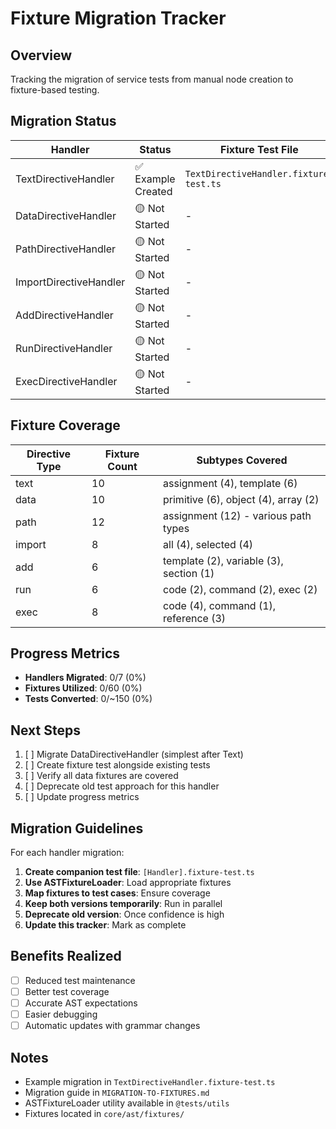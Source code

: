 # Fixture Migration Tracker

## Overview

Tracking the migration of service tests from manual node creation to fixture-based testing.

## Migration Status

| Handler | Status | Fixture Test File | Notes |
|---------|--------|------------------|-------|
| TextDirectiveHandler | ✅ Example Created | `TextDirectiveHandler.fixture-test.ts` | Example migration complete |
| DataDirectiveHandler | 🟡 Not Started | - | Multiple fixture types available |
| PathDirectiveHandler | 🟡 Not Started | - | Path fixtures ready |
| ImportDirectiveHandler | 🟡 Not Started | - | Import all/selected fixtures |
| AddDirectiveHandler | 🟡 Not Started | - | Template/variable/section fixtures |
| RunDirectiveHandler | 🟡 Not Started | - | Code/command/exec fixtures |
| ExecDirectiveHandler | 🟡 Not Started | - | Complex handler, may need custom fixtures |

## Fixture Coverage

| Directive Type | Fixture Count | Subtypes Covered |
|---------------|---------------|------------------|
| text | 10 | assignment (4), template (6) |
| data | 10 | primitive (6), object (4), array (2) |
| path | 12 | assignment (12) - various path types |
| import | 8 | all (4), selected (4) |
| add | 6 | template (2), variable (3), section (1) |
| run | 6 | code (2), command (2), exec (2) |
| exec | 8 | code (4), command (1), reference (3) |

## Progress Metrics

- **Handlers Migrated**: 0/7 (0%)
- **Fixtures Utilized**: 0/60 (0%)
- **Tests Converted**: 0/~150 (0%)

## Next Steps

1. [ ] Migrate DataDirectiveHandler (simplest after Text)
2. [ ] Create fixture test alongside existing tests
3. [ ] Verify all data fixtures are covered
4. [ ] Deprecate old test approach for this handler
5. [ ] Update progress metrics

## Migration Guidelines

For each handler migration:

1. **Create companion test file**: `[Handler].fixture-test.ts`
2. **Use ASTFixtureLoader**: Load appropriate fixtures
3. **Map fixtures to test cases**: Ensure coverage
4. **Keep both versions temporarily**: Run in parallel
5. **Deprecate old version**: Once confidence is high
6. **Update this tracker**: Mark as complete

## Benefits Realized

- [ ] Reduced test maintenance
- [ ] Better test coverage
- [ ] Accurate AST expectations
- [ ] Easier debugging
- [ ] Automatic updates with grammar changes

## Notes

- Example migration in `TextDirectiveHandler.fixture-test.ts`
- Migration guide in `MIGRATION-TO-FIXTURES.md`
- ASTFixtureLoader utility available in `@tests/utils`
- Fixtures located in `core/ast/fixtures/`